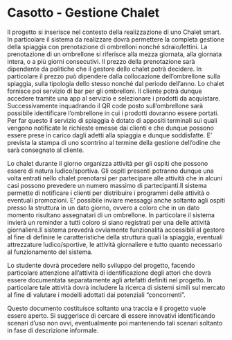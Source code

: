 # Casotto - Gestione Chalet
Il progetto si inserisce nel contesto della realizzazione di uno Chalet smart. In particolare il sistema da realizzare dovrà permettere la completa gestione della spiaggia con prenotazione di ombrelloni nonché sdraio/lettini. La prenotazione di un ombrellone si riferisce alla mezza giornata, alla giornata intera, o a più giorni consecutivi. Il prezzo della prenotazione sarà dipendente da politiche che il gestore dello chalet potrà decidere. In particolare il prezzo può dipendere dalla collocazione dell’ombrellone sulla spiaggia, sulla tipologia dello stesso nonché dal periodo dell’anno. Lo chalet fornisce poi servizio di bar per gli ombrelloni. Il cliente potrà dunque accedere tramite una app al servizio e selezionare i prodotti da acquistare. Successivamente inquadrando il QR code posto sull’ombrellone sarà possibile identificare l’ombrellone in cui i prodotti dovranno essere portati. Per far questo il servizio di spiaggia è dotato di appositi terminali sui quali vengono notificate le richieste emesse dai clienti e che dunque possono essere prese in carico dagli adetti alla spiaggia e dunque soddisfatte. E’ prevista la stampa di uno scontrino al termine della gestione dell’odine che sarà consegnato al cliente.

Lo chalet durante il giorno organizza attività per gli ospiti che possono essere di natura ludico/sportiva. Gli ospiti presenti potranno dunque una volta entrati nello chalet prenotarsi per partecipare alle attività che in alcuni casi possono prevedere un numero massimo di partecipanti.Il sistema permette di notificare i clienti per distribuire i programmi delle attività o eventuali promozioni. E’ possibile inviare messaggi anche soltanto agli ospiti presso la struttura in un dato giorno, ovvero a coloro che in un dato momento risultano assegnatari di un ombrellone. In particolare il sistema invierà un reminder a tutti coloro si siano registrati per una delle attività giornaliere.Il sistema prevedrà ovviamente funzionalità accessibili al gestore al fine di definire le caratteristiche della struttura quali la spiaggia, eventuali attrezzature ludico/sportive, le attività giornaliere e tutto quanto necessario al funzionamento del sistema.

Lo studente dovrà procedere nello sviluppo del progetto, facendo particolare attenzione all’attività di identificazione degli attori che dovrà essere documentata separatamente agli artefatti definiti nel progetto. In particolare tale attività dovrà includere la ricerca di sistemi simili sul mercato al fine di valutare i modelli adottati dai potenziali “concorrenti”.

Questo documento costituisce soltanto una traccia e il progetto vuole essere aperto. Si suggerisce di cercare di essere innovativi identificando scenari d’uso non ovvi, eventualmente poi mantenendo tali scenari soltanto in fase di descrizione informale.
